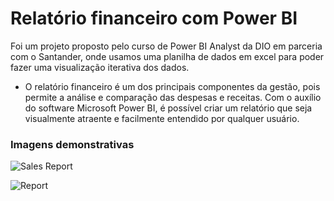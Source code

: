 # Relatório financeiro com Power BI

Foi um projeto proposto pelo curso de Power BI Analyst da DIO em parceria com o Santander, onde usamos uma planilha de dados em excel para poder fazer uma visualização iterativa dos dados.

- O relatório financeiro é um dos principais componentes da gestão, pois permite a análise e
comparação das despesas e receitas. Com o auxílio do software Microsoft Power BI, é possível criar um relatório que seja visualmente atraente e facilmente entendido por qualquer usuário.

### Imagens demonstrativas

![Sales Report](https://blz04pap006files.storage.live.com/y4mV1A8ExQjzh8EP43nG9CruTlW_Ouc0_n_djHvT44dUQIlenTJABm0zWZRkWQBxblsUW4u0XhTN5zsuVvFY4EB_zX6jG-k3Tas8x5V4MIf2LSua8HnFsMXTImqD0MNMjawbe8SgCp-tayI9BO5eLT9A7r1riLxq5uMIMI6gy-fsroZsrt2oqyp_8Xh7Vv03AdkVWL051HLzEEz_bE_HiY6NbNzghB7yW06bYRNGduTnnw?encodeFailures=1&width=763&height=426)

![Report](https://blz04pap006files.storage.live.com/y4mTWhOLeeTupZW6a9r9E-0GEPsoCjE_-S1tScAWexnZJ6w0bSCfiDB57N_98Us_ggHl3vkkDoR2w9g-m3cpyRBSYD4LvfgkqJEANqDfHP8PZgNBeizv7HA-XNcnz9jRDPBIaTERlkLoSAOOn5MRp_Lw9dXzPKrvDDFJgfmtwE1f195RQBzQAJwoSCXZYyKZIa-JGvuGg6owgvucrHxe3ec91GE8Oz-m1tufq0mAhC_ETU?encodeFailures=1&width=762&height=426)
